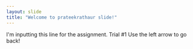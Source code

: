 ```yaml
---
layout: slide
title: "Welcome to prateekrathaur slide!"
---
```

I'm inputting this line for the assignment. Trial #1
Use the left arrow to go back!